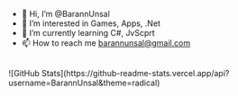 - 👋 Hi, I’m @BarannUnsal
- 👀 I’m interested in Games, Apps, .Net
- 🌱 I’m currently learning C#, JvScprt
- 📫 How to reach me barannunsal@gmail.com
<br>
![GitHub Stats](https://github-readme-stats.vercel.app/api?username=BarannUnsal&theme=radical)
<!---
BarannUnsal/BarannUnsal is a ✨ special ✨ repository because its `README.md` (this file) appears on your GitHub profile.
You can click the Preview link to take a look at your changes.
--->
